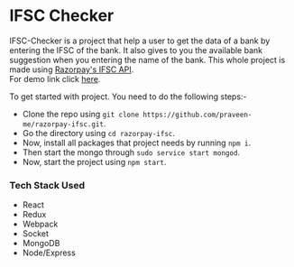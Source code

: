 # IFSC Checker

IFSC-Checker is a project that help a user to get the data of a bank by entering the IFSC of the bank. It also gives to you the available bank suggestion when you entering the name of the bank.
This whole project is made using [Razorpay's IFSC API](https://ifsc.razorpay.com/).<br/>
For demo link click [here](https://razorpay-ifsc.herokuapp.com).

To get started with project. You need to do the following steps:-
* Clone the repo using `git clone https://github.com/praveen-me/razorpay-ifsc.git`.
* Go the directory using `cd razorpay-ifsc`.
* Now, install all packages that project needs by running `npm i`.
* Then start the mongo through `sudo service start mongod`.
* Now, start the project using `npm start`.

### Tech Stack Used
* React
* Redux
* Webpack
* Socket
* MongoDB
* Node/Express




